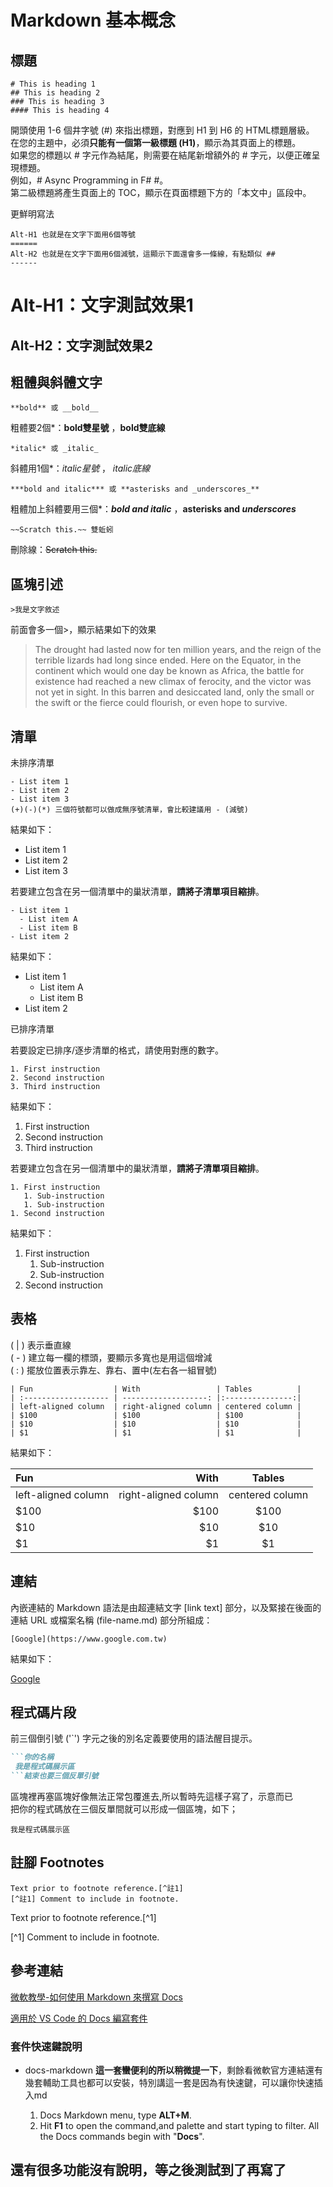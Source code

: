 # Markdown 基本概念

## 標題

```title
# This is heading 1
## This is heading 2
### This is heading 3
#### This is heading 4
```

開頭使用 1-6 個井字號 (#) 來指出標題，對應到 H1 到 H6 的 HTML標題層級。  
在您的主題中，必須**只能有一個第一級標題 (H1)**，顯示為其頁面上的標題。  
如果您的標題以 # 字元作為結尾，則需要在結尾新增額外的 # 字元，以便正確呈現標題。  
例如，# Async Programming in F# #。  
第二級標題將產生頁面上的 TOC，顯示在頁面標題下方的「本文中」區段中。

更鮮明寫法

```alt
Alt-H1 也就是在文字下面用6個等號
======
Alt-H2 也就是在文字下面用6個減號，這顯示下面還會多一條線，有點類似 ##
------
```

Alt-H1：文字測試效果1  
======  

Alt-H2：文字測試效果2  
------  

## 粗體與斜體文字

```粗體
**bold** 或 __bold__
```

粗體要2個*：**bold雙星號** ，__bold雙底線__

```斜體
*italic* 或 _italic_
```

斜體用1個*：*italic星號* ， _italic底線_

```粗體加斜體
***bold and italic*** 或 **asterisks and _underscores_**
```

粗體加上斜體要用三個*：***bold and italic***  ，**asterisks and _underscores_**

```刪除線
~~Scratch this.~~ 雙蚯蚓
```

刪除線：~~Scratch this.~~



## 區塊引述

```區塊引述
>我是文字敘述
```  

前面會多一個>，顯示結果如下的效果
> The drought had lasted now for ten million years, and the reign of the terrible lizards had long since ended. Here on the Equator, in the continent which would one day be known as Africa, the battle for existence had reached a new climax of ferocity, and the victor was not yet in sight. In this barren and desiccated land, only the small or the swift or the fierce could flourish, or even hope to survive.  

## 清單

未排序清單

```未排序清單
- List item 1
- List item 2
- List item 3
(+)(-)(*) 三個符號都可以做成無序號清單，會比較建議用 - (減號)
```  

結果如下：  

- List item 1
- List item 2
- List item 3

若要建立包含在另一個清單中的巢狀清單，**請將子清單項目縮排**。

```巢狀清單
- List item 1
  - List item A
  - List item B
- List item 2
```

結果如下：

- List item 1
  - List item A
  - List item B
- List item 2

已排序清單

若要設定已排序/逐步清單的格式，請使用對應的數字。

```排序清單
1. First instruction
2. Second instruction
3. Third instruction
```  

結果如下：

1. First instruction
1. Second instruction
1. Third instruction

若要建立包含在另一個清單中的巢狀清單，**請將子清單項目縮排**。

```巢狀清單
1. First instruction
   1. Sub-instruction
   1. Sub-instruction
1. Second instruction
```

結果如下：

1. First instruction
   1. Sub-instruction
   1. Sub-instruction
1. Second instruction

## 表格

( | ) 表示垂直線  
( - ) 建立每一欄的標頭，要顯示多寬也是用這個增減  
( : ) 擺放位置表示靠左、靠右、置中(左右各一組冒號)  

```表格
| Fun                  | With                 | Tables          |
| :------------------- | -------------------: |:---------------:|
| left-aligned column  | right-aligned column | centered column |
| $100                 | $100                 | $100            |
| $10                  | $10                  | $10             |
| $1                   | $1                   | $1              |
```

結果如下：

| Fun                  | With                 | Tables          |
| :------------------- | -------------------: |:---------------:|
| left-aligned column  | right-aligned column | centered column |
| $100                 | $100                 | $100            |
| $10                  | $10                  | $10             |
| $1                   | $1                   | $1              |

## 連結

內嵌連結的 Markdown 語法是由超連結文字 [link text] 部分，以及緊接在後面的連結 URL 或檔案名稱 (file-name.md) 部分所組成：

```連結結構表示
[Google](https://www.google.com.tw)
```

結果如下：

[Google](https://www.google.com.tw)

## 程式碼片段

前三個倒引號 ('`') 字元之後的別名定義要使用的語法醒目提示。

```md
```你的名稱
 我是程式碼展示區
```結束也要三個反單引號
```

區塊裡再塞區塊好像無法正常包覆進去,所以暫時先這樣子寫了，示意而已  
把你的程式碼放在三個反單間就可以形成一個區塊，如下；

```demo
我是程式碼展示區
```

## 註腳 Footnotes 

```show註腳
Text prior to footnote reference.[^註1]
[^註1] Comment to include in footnote.
```

Text prior to footnote reference.[^1]

[^1] Comment to include in footnote.

## 參考連結  

[微軟教學-如何使用 Markdown 來撰寫 Docs](https://docs.microsoft.com/zh-tw/contribute/how-to-write-use-markdown)

[適用於 VS Code 的 Docs 編寫套件](https://docs.microsoft.com/zh-tw/contribute/how-to-write-docs-auth-pack)

### 套件快速鍵說明  

- docs-markdown **這一套蠻便利的所以稍微提一下**，剩餘看微軟官方連結還有幾套輔助工具也都可以安裝，特別講這一套是因為有快速鍵，可以讓你快速插入md

  1. Docs Markdown menu, type **ALT+M**.  
  2. Hit **F1** to open the command,and palette and start typing to filter. All the Docs commands begin with "**Docs**".  

## 還有很多功能沒有說明，等之後測試到了再寫了  



